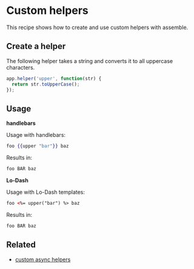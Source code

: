 # Custom helpers

This recipe shows how to create and use custom helpers with assemble.

## Create a helper

The following helper takes a string and converts it to all uppercase characters.

```js
app.helper('upper', function(str) {
  return str.toUpperCase();
});
```

## Usage

**handlebars**

Usage with handlebars:

```handlebars
foo {{upper "bar"}} baz
```

Results in:

```html
foo BAR baz
```

**Lo-Dash**

Usage with Lo-Dash templates:

```html
foo <%= upper("bar") %> baz
```

Results in:

```html
foo BAR baz
```


## Related

- [custom async helpers](./recipes/custom-async-helpers.md)